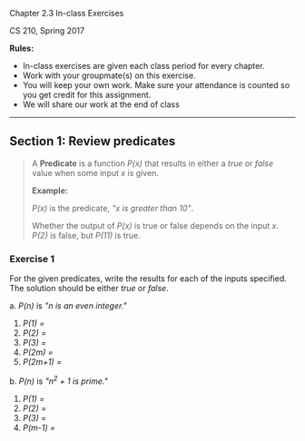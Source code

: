 Chapter 2.3 In-class Exercises

CS 210, Spring 2017

**Rules:** 

* In-class exercises are given each class period for every chapter.
* Work with your groupmate(s) on this exercise.
* You will keep your own work. Make sure your attendance is counted so you get credit for this assignment.
* We will share our work at the end of class

---

## Section 1: Review predicates

<blockquote>

A **Predicate** is a function *P(x)* that results in either a
*true* or *false* value when some input *x* is given.

**Example:**

*P(x)* is the predicate, *"x is greater than 10"*.

Whether the output of *P(x)* is true or false depends
on the input *x*. *P(2)* is false, but *P(11)* is true.
 
</blockquote>

### Exercise 1

For the given predicates, write the results for each of the inputs specified.
The solution should be either *true* or *false*.

a. *P(n)* is *"n is an even integer."*

1. *P(1) =*
1. *P(2) =*
1. *P(3) =*
1. *P(2m) =*
1. *P(2m+1) =*

b. *P(n)* is *"n<sup>2</sup> + 1 is prime."*

1. *P(1) =*
1. *P(2) =*
1. *P(3) =*
1. *P(m-1) =*

